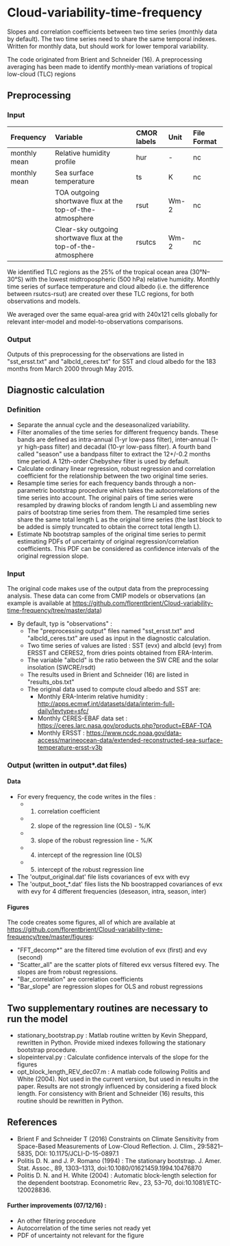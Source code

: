 # Cloud-variability-time-frequency
Slopes and correlation coefficients between two time series (monthly data by default).
The two time series need to share the same temporal indexes. Written for monthly data, but should work for lower temporal variability.

The code originated from Brient and Schneider (16). 
A preprocessing averaging has been made to identify monthly-mean variations of tropical low-cloud (TLC) regions

## Preprocessing
### Input
| Frequency | Variable | CMOR labels | Unit | File Format |
|:----------|:-----------------------------|:-------------|:------|:------------|
| monthly mean | Relative humidity profile  | hur     |  -    | nc
| monthly mean | Sea surface temperature  | ts     |  K    | nc
|  | TOA outgoing shortwave flux at the top-of-the-atmosphere  | rsut     |  Wm-2    | nc
|  | Clear-sky outgoing shortwave flux at the top-of-the-atmosphere  | rsutcs     |  Wm-2    | nc

We identified TLC regions as the 25% of the tropical ocean area (30°N–30°S) with the lowest midtropospheric (500 hPa) relative humidity. 
Monthly time series of surface temperature and cloud albedo (i.e. the difference between rsutcs-rsut) are created over these TLC regions, for both observations and models.

We averaged over the same equal-area grid with 240x121 cells globally for relevant inter-model and model-to-observations comparisons.

### Output
Outputs of this preprocessing for the observations are listed in  "sst_ersst.txt" and "albcld_ceres.txt" for SST and cloud albedo for the 183 months from March 2000 through May 2015.

  
## Diagnostic calculation
### Definition
  - Separate the annual cycle and the deseasonalized variability.
  - Filter anomalies of the time series for different frequency bands. 
  These bands are defined as intra-annual (1-yr low-pass filter), inter-annual (1-yr high-pass filter) and decadal (10-yr low-pass filter). 
  A fourth band called "season" use a bandpass filter to extract the 12+/-0.2 months time period. A 12th-order Chebyshev filter is used by default.
  - Calculate ordinary linear regression, robust regression and correlation coefficient for the relationship between the two original time series.
  - Resample time series for each frequency bands through a non-parametric bootstrap procedure which takes the autocorrelations of the
  time series into account. 
  The original pairs of time series were resampled by drawing blocks of random length Li and assembling new pairs of bootstrap time series from them.
  The resampled time series share the same total length L as the original time series (the last block to be added is simply truncated to obtain the correct total length L).
  - Estimate Nb bootstrap samples of the original time series to permit estimating PDFs of uncertainty of original regression/correlation coefficients.
  This PDF can be considered as confidence intervals of the original regression slope.

### Input
The original code makes use of the output data from the preprocessing analysis. 
These data can come from CMIP models or observations (an example is available at https://github.com/florentbrient/Cloud-variability-time-frequency/tree/master/data)

- By default, typ is "observations" :
  - The "preprocessing output" files named "sst_ersst.txt" and "albcld_ceres.txt" are used as input in the diagnostic calculation.
  - Two time series of values are listed : SST (evx) and albcld (evy) from ERSST and CERES2, from dries points obtained from ERA-Interim.
  - The variable "albcld" is the ratio between the SW CRE and the solar insolation (SWCRE/rsdt)
  - The results used in Brient and Schneider (16) are listed in "results_obs.txt"
  - The original data used to compute cloud albedo and SST are:
    - Monthly ERA-Interim relative humidity : http://apps.ecmwf.int/datasets/data/interim-full-daily/levtype=sfc/
    - Monthly CERES-EBAF data set : https://ceres.larc.nasa.gov/products.php?product=EBAF-TOA
    - Monthly ERSST : https://www.ncdc.noaa.gov/data-access/marineocean-data/extended-reconstructed-sea-surface-temperature-ersst-v3b

### Output (written in output*.dat files)

  #### Data
  - For every frequency, the code writes in the files :
  	- 1. correlation coefficient
	- 2. slope of the regression line (OLS) - %/K
	- 3. slope of the robust regression line - %/K
	- 4. intercept of the regression line (OLS)
	- 5. intercept of the robust regression line
  - The 'output_original.dat' file lists covariances of evx with evy
  - The 'output_boot_*.dat' files lists the Nb boostrapped covariances of evx with evy for 4 different frequencies (deseason, intra, season, inter)

  #### Figures
  The code creates some figures, all of which are available at https://github.com/florentbrient/Cloud-variability-time-frequency/tree/master/figures:
  - "FFT_decomp*" are the filtered time evolution of evx (first) and evy (second)
  - "Scatter_all" are the scatter plots of filtered evx versus filtered evy. The slopes are from robust regressions.
  - "Bar_correlation" are correlation coefficients
  - "Bar_slope" are regression slopes for OLS and robust regressions

## Two supplementary routines are necessary to run the model
- stationary_bootstrap.py : Matlab routine written by Kevin Sheppard, rewritten in Python. Provide mixed indexes following the stationary bootstrap procedure.
- slopeinterval.py : Calculate confidence intervals of the slope for the figures
- opt_block_length_REV_dec07.m : A matlab code following Politis and White (2004). Not used in the current version, but used in results in the paper. Results are not strongly influenced by considering a fixed block length. For consistency with Brient and Schneider (16) results, this routine should be rewritten in Python.

References
----------

* Brient F and Schneider T (2016) Constraints on Climate Sensitivity from Space-Based Measurements of Low-Cloud Reflection. J. Clim., 29:5821–5835, DOI: 10.1175/JCLI-D-15-0897.1
* Politis D. N. and J. P. Romano (1994) : The stationary bootstrap. J. Amer. Stat. Assoc., 89, 1303–1313, doi:10.1080/01621459.1994.10476870
* Politis D. N. and H. White (2004) : Automatic block-length selection for the dependent bootstrap. Econometric Rev., 23, 53–70, doi:10.1081/ETC-120028836.


#### Further improvements (07/12/16) :
- An other filtering procedure
- Autocorrelation of the time series not ready yet
- PDF of uncertainty not relevant for the figure